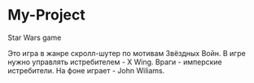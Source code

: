 # My-Project
Star Wars game

Это игра в жанре скролл-шутер по мотивам Звёздных Войн.
В игре нужно управлять истребителем - X Wing.
Враги - имперские истребители.
На фоне играет - John Wiliams.

